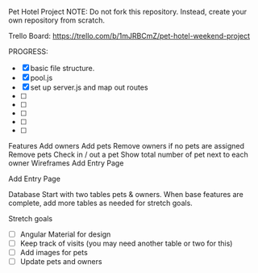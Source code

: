 Pet Hotel Project
NOTE: Do not fork this repository. Instead, create your own repository from scratch.

Trello Board: https://trello.com/b/1mJRBCmZ/pet-hotel-weekend-project

PROGRESS:
- [x] basic file structure.
- [x] pool.js
- [x] set up server.js and map out routes
- [ ] 
- [ ] 
- [ ] 
- [ ] 
- [ ] 


Features
Add owners
Add pets
Remove owners if no pets are assigned
Remove pets
Check in / out a pet
Show total number of pet next to each owner
Wireframes
Add Entry Page

Add Entry Page

Database
Start with two tables pets & owners. When base features are complete, add more tables as needed for stretch goals.

Stretch goals
- [ ] Angular Material for design
- [ ] Keep track of visits (you may need another table or two for this)
- [ ] Add images for pets
- [ ] Update pets and owners
